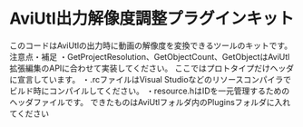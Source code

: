 # AviUtl出力解像度調整プラグインキット
このコードはAviUtlの出力時に動画の解像度を変換できるツールのキットです。
注意点・補足
・GetProjectResolution、GetObjectCount、GetObjectはAviUtl拡張編集のAPIに合わせて実装してください。
  ここではプロトタイプだけヘッダに宣言しています。
・.rcファイルはVisual Studioなどのリソースコンパイラでビルド時にコンパイルしてください。
・resource.hはIDを一元管理するためのヘッダファイルです。
できたものはAviUtlフォルダ内のPluginsフォルダに入れてください
